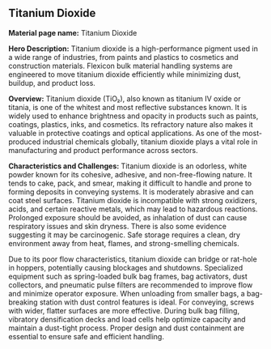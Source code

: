 ## Titanium Dioxide

**Material page name:** Titanium Dioxide

**Hero Description:** Titanium dioxide is a high-performance pigment used in a wide range of industries, from paints and plastics to cosmetics and construction materials. Flexicon bulk material handling systems are engineered to move titanium dioxide efficiently while minimizing dust, buildup, and product loss.

**Overview:** Titanium dioxide (TiO₂), also known as titanium IV oxide or titania, is one of the whitest and most reflective substances known. It is widely used to enhance brightness and opacity in products such as paints, coatings, plastics, inks, and cosmetics. Its refractory nature also makes it valuable in protective coatings and optical applications. As one of the most-produced industrial chemicals globally, titanium dioxide plays a vital role in manufacturing and product performance across sectors.

**Characteristics and Challenges:** Titanium dioxide is an odorless, white powder known for its cohesive, adhesive, and non-free-flowing nature. It tends to cake, pack, and smear, making it difficult to handle and prone to forming deposits in conveying systems. It is moderately abrasive and can coat steel surfaces. Titanium dioxide is incompatible with strong oxidizers, acids, and certain reactive metals, which may lead to hazardous reactions. Prolonged exposure should be avoided, as inhalation of dust can cause respiratory issues and skin dryness. There is also some evidence suggesting it may be carcinogenic. Safe storage requires a clean, dry environment away from heat, flames, and strong-smelling chemicals.

Due to its poor flow characteristics, titanium dioxide can bridge or rat-hole in hoppers, potentially causing blockages and shutdowns. Specialized equipment such as spring-loaded bulk bag frames, bag activators, dust collectors, and pneumatic pulse filters are recommended to improve flow and minimize operator exposure. When unloading from smaller bags, a bag-breaking station with dust control features is ideal. For conveying, screws with wider, flatter surfaces are more effective. During bulk bag filling, vibratory densification decks and load cells help optimize capacity and maintain a dust-tight process. Proper design and dust containment are essential to ensure safe and efficient handling.
